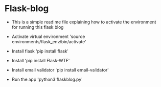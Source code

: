 # Flask-blog

* This is a simple read me file explaining how to activate the environment for running this flask blog

* Activate virtual environment 'source environments/flask_env/bin/activate'
* Install flask 'pip install flask'
* Install 'pip install Flask-WTF'
* Install email validator 'pip install email-validator'
* Run the app 'python3 flaskblog.py'